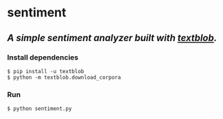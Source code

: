 # sentiment
## *A simple sentiment analyzer built with [textblob](http://textblob.readthedocs.io/en/latest/).*
### Install dependencies
    $ pip install -u textblob
    $ python -m textblob.download_corpora
### Run
    $ python sentiment.py